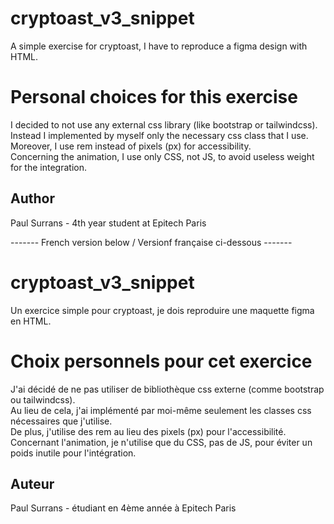 # cryptoast_v3_snippet
A simple exercise for cryptoast, I have to reproduce a figma design with HTML.

# Personal choices for this exercise

I decided to not use any external css library (like bootstrap or tailwindcss). <br />
Instead I implemented by myself only the necessary css class that I use. <br />
Moreover, I use rem instead of pixels (px) for accessibility. <br />
Concerning the animation, I use only CSS, not JS, to avoid useless weight for the integration. <br />

## Author
Paul Surrans - 4th year student at Epitech Paris

------- French version below / Versionf française ci-dessous -------

# cryptoast_v3_snippet
Un exercice simple pour cryptoast, je dois reproduire une maquette figma en HTML.

# Choix personnels pour cet exercice

J'ai décidé de ne pas utiliser de bibliothèque css externe (comme bootstrap ou tailwindcss). <br />
Au lieu de cela, j'ai implémenté par moi-même seulement les classes css nécessaires que j'utilise. <br />
De plus, j'utilise des rem au lieu des pixels (px) pour l'accessibilité. <br />
Concernant l'animation, je n'utilise que du CSS, pas de JS, pour éviter un poids inutile pour l'intégration. <br />

## Auteur
Paul Surrans - étudiant en 4ème année à Epitech Paris

